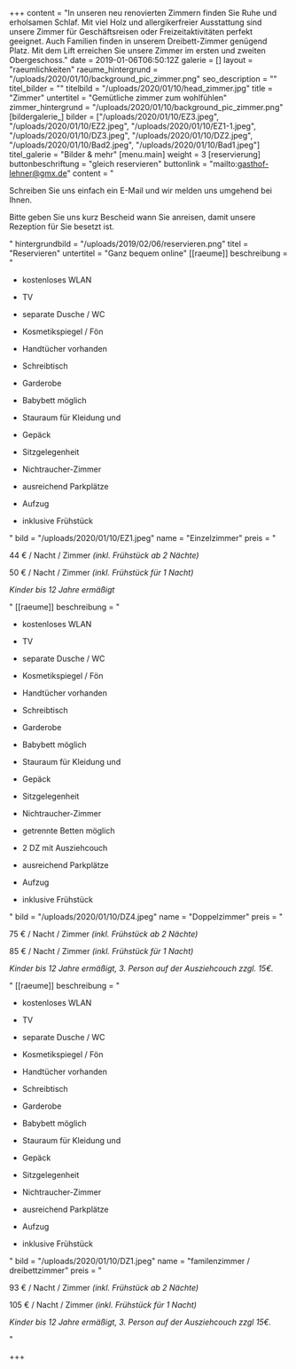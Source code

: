 +++
content = "In unseren neu renovierten Zimmern finden Sie Ruhe und erholsamen Schlaf. Mit viel Holz und allergikerfreier Ausstattung sind unsere Zimmer für Geschäftsreisen oder Freizeitaktivitäten perfekt geeignet. Auch Familien finden in unserem Dreibett-Zimmer genügend Platz. Mit dem Lift erreichen Sie unsere Zimmer im ersten und zweiten Obergeschoss."
date = 2019-01-06T06:50:12Z
galerie = []
layout = "raeumlichkeiten"
raeume_hintergrund = "/uploads/2020/01/10/background_pic_zimmer.png"
seo_description = ""
titel_bilder = ""
titelbild = "/uploads/2020/01/10/head_zimmer.jpg"
title = "Zimmer"
untertitel = "Gemütliche zimmer zum wohlfühlen"
zimmer_hintergrund = "/uploads/2020/01/10/background_pic_zimmer.png"
[bildergalerie_]
bilder = ["/uploads/2020/01/10/EZ3.jpeg", "/uploads/2020/01/10/EZ2.jpeg", "/uploads/2020/01/10/EZ1-1.jpeg", "/uploads/2020/01/10/DZ3.jpeg", "/uploads/2020/01/10/DZ2.jpeg", "/uploads/2020/01/10/Bad2.jpeg", "/uploads/2020/01/10/Bad1.jpeg"]
titel_galerie = "Bilder & mehr"
[menu.main]
weight = 3
[reservierung]
buttonbeschriftung = "gleich reservieren"
buttonlink = "mailto:gasthof-lehner@gmx.de"
content = "<p>Schreiben Sie uns einfach ein E-Mail und wir melden uns umgehend bei Ihnen.</p><p>Bitte geben Sie uns kurz Bescheid wann Sie anreisen, damit unsere Rezeption für Sie besetzt ist.</p>"
hintergrundbild = "/uploads/2019/02/06/reservieren.png"
titel = "Reservieren"
untertitel = "Ganz bequem online"
[[raeume]]
beschreibung = "<ul><li><p>kostenloses WLAN</p></li><li><p>TV</p></li><li><p>separate Dusche / WC</p></li><li><p>Kosmetikspiegel / Fön</p></li><li><p>Handtücher vorhanden</p></li><li><p>Schreibtisch</p></li><li><p>Garderobe</p></li><li><p>Babybett möglich</p></li><li><p>Stauraum für Kleidung und</p></li><li><p>Gepäck</p></li><li><p>Sitzgelegenheit</p></li><li><p>Nichtraucher-Zimmer</p></li><li><p>ausreichend Parkplätze</p></li><li><p>Aufzug</p></li><li><p>inklusive Frühstück</p></li></ul>"
bild = "/uploads/2020/01/10/EZ1.jpeg"
name = "Einzelzimmer"
preis = "<p>44 € / Nacht / Zimmer <em>(inkl. Frühstück ab 2 Nächte)</em></p><p>50 € / Nacht / Zimmer <em>(inkl. Frühstück für 1 Nacht)</em></p><p><em>Kinder bis 12 Jahre ermäßigt</em></p>"
[[raeume]]
beschreibung = "<ul><li><p>kostenloses WLAN</p></li><li><p>TV</p></li><li><p>separate Dusche / WC</p></li><li><p>Kosmetikspiegel / Fön</p></li><li><p>Handtücher vorhanden</p></li><li><p>Schreibtisch</p></li><li><p>Garderobe</p></li><li><p>Babybett möglich</p></li><li><p>Stauraum für Kleidung und</p></li><li><p>Gepäck</p></li><li><p>Sitzgelegenheit</p></li><li><p>Nichtraucher-Zimmer</p></li><li><p>getrennte Betten möglich</p></li><li><p>2 DZ mit Ausziehcouch</p></li><li><p>ausreichend Parkplätze</p></li><li><p>Aufzug</p></li><li><p>inklusive Frühstück</p></li></ul>"
bild = "/uploads/2020/01/10/DZ4.jpeg"
name = "Doppelzimmer"
preis = "<p>75 € / Nacht / Zimmer <em>(inkl. Frühstück ab 2 Nächte)</em></p><p>85 € / Nacht / Zimmer <em>(inkl. Frühstück für 1 Nacht)</em></p><p><em>Kinder bis 12 Jahre ermäßigt, 3. Person auf der Ausziehcouch zzgl. 15€.</em></p>"
[[raeume]]
beschreibung = "<ul><li><p>kostenloses WLAN</p></li><li><p>TV</p></li><li><p>separate Dusche / WC</p></li><li><p>Kosmetikspiegel / Fön</p></li><li><p>Handtücher vorhanden</p></li><li><p>Schreibtisch</p></li><li><p>Garderobe</p></li><li><p>Babybett möglich</p></li><li><p>Stauraum für Kleidung und</p></li><li><p>Gepäck</p></li><li><p>Sitzgelegenheit</p></li><li><p>Nichtraucher-Zimmer</p></li><li><p>ausreichend Parkplätze</p></li><li><p>Aufzug</p></li><li><p>inklusive Frühstück</p></li></ul>"
bild = "/uploads/2020/01/10/DZ1.jpeg"
name = "familenzimmer / dreibettzimmer"
preis = "<p>93 € / Nacht / Zimmer <em>(inkl. Frühstück ab 2 Nächte)</em></p><p>105 € / Nacht / Zimmer <em>(inkl. Frühstück für 1 Nacht)</em></p><p><em>Kinder bis 12 Jahre ermäßigt, 3. Person auf der Ausziehcouch zzgl 15€.</em></p>"

+++
